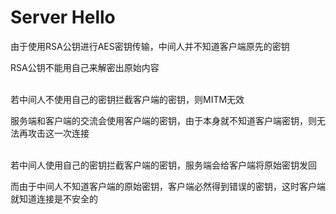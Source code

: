 # Server Hello
由于使用RSA公钥进行AES密钥传输，中间人并不知道客户端原先的密钥

RSA公钥不能用自己来解密出原始内容

\
若中间人不使用自己的密钥拦截客户端的密钥，则MITM无效

服务端和客户端的交流会使用客户端的密钥，由于本身就不知道客户端密钥，则无法再攻击这一次连接

\
若中间人使用自己的密钥拦截客户端的密钥，服务端会给客户端将原始密钥发回

而由于中间人不知道客户端的原始密钥，客户端必然得到错误的密钥，这时客户端就知道连接是不安全的

